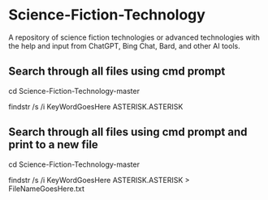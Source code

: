 # Science-Fiction-Technology
A repository of science fiction technologies or advanced technologies with the help
and input from ChatGPT, Bing Chat, Bard, and other AI tools.

## Search through all files using cmd prompt
cd Science-Fiction-Technology-master

findstr /s /i KeyWordGoesHere ASTERISK.ASTERISK

## Search through all files using cmd prompt and print to a new file
cd Science-Fiction-Technology-master

findstr /s /i KeyWordGoesHere ASTERISK.ASTERISK > FileNameGoesHere.txt
